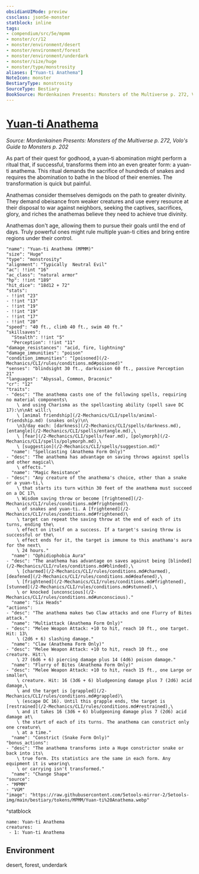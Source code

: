 ```yaml
---
obsidianUIMode: preview
cssclass: json5e-monster
statblock: inline
tags:
- compendium/src/5e/mpmm
- monster/cr/12
- monster/environment/desert
- monster/environment/forest
- monster/environment/underdark
- monster/size/huge
- monster/type/monstrosity
aliases: ["Yuan-ti Anathema"]
NoteIcon: monster
BestiaryType: monstrosity
SourceType: Bestiary
BookSource: Mordenkainen Presents: Monsters of the Multiverse p. 272, Volo's Guide to Monsters p. 202
---
```

# [Yuan-ti Anathema](2-Mechanics\CLI\bestiary\monstrosity/yuan-ti-anathema-mpmm.md)
*Source: Mordenkainen Presents: Monsters of the Multiverse p. 272, Volo's Guide to Monsters p. 202*  

As part of their quest for godhood, a yuan-ti abomination might perform a ritual that, if successful, transforms them into an even greater form: a yuan-ti anathema. This ritual demands the sacrifice of hundreds of snakes and requires the abomination to bathe in the blood of their enemies. The transformation is quick but painful.

Anathemas consider themselves demigods on the path to greater divinity. They demand obeisance from weaker creatures and use every resource at their disposal to war against neighbors, seeking the captives, sacrifices, glory, and riches the anathemas believe they need to achieve true divinity.

Anathemas don't age, allowing them to pursue their goals until the end of days. Truly powerful ones might rule multiple yuan-ti cities and bring entire regions under their control.

```statblock
"name": "Yuan-ti Anathema (MPMM)"
"size": "Huge"
"type": "monstrosity"
"alignment": "Typically  Neutral Evil"
"ac": !!int "16"
"ac_class": "natural armor"
"hp": !!int "189"
"hit_dice": "18d12 + 72"
"stats":
- !!int "23"
- !!int "13"
- !!int "19"
- !!int "19"
- !!int "17"
- !!int "20"
"speed": "40 ft., climb 40 ft., swim 40 ft."
"skillsaves":
  "Stealth": !!int "5"
  "Perception": !!int "11"
"damage_resistances": "acid, fire, lightning"
"damage_immunities": "poison"
"condition_immunities": "[poisoned](/2-Mechanics/CLI/rules/conditions.md#poisoned)"
"senses": "blindsight 30 ft., darkvision 60 ft., passive Perception 21"
"languages": "Abyssal, Common, Draconic"
"cr": "12"
"traits":
- "desc": "The anathema casts one of the following spells, requiring no material components\
    \ and using Charisma as the spellcasting ability (spell save DC 17):\n\nAt will:\
    \ [animal friendship](/2-Mechanics/CLI/spells/animal-friendship.md) (snakes only)\n\
    \n3/day each: [darkness](/2-Mechanics/CLI/spells/darkness.md), [entangle](/2-Mechanics/CLI/spells/entangle.md),\
    \ [fear](/2-Mechanics/CLI/spells/fear.md), [polymorph](/2-Mechanics/CLI/spells/polymorph.md),\
    \ [suggestion](/2-Mechanics/CLI/spells/suggestion.md)"
  "name": "Spellcasting (Anathema Form Only)"
- "desc": "The anathema has advantage on saving throws against spells and other magical\
    \ effects."
  "name": "Magic Resistance"
- "desc": "Any creature of the anathema's choice, other than a snake or a yuan-ti,\
    \ that starts its turn within 30 feet of the anathema must succeed on a DC 17\
    \ Wisdom saving throw or become [frightened](/2-Mechanics/CLI/rules/conditions.md#frightened)\
    \ of snakes and yuan-ti. A [frightened](/2-Mechanics/CLI/rules/conditions.md#frightened)\
    \ target can repeat the saving throw at the end of each of its turns, ending the\
    \ effect on itself on a success. If a target's saving throw is successful or the\
    \ effect ends for it, the target is immune to this anathama's aura for the next\
    \ 24 hours."
  "name": "Ophidiophobia Aura"
- "desc": "The anathema has advantage on saves against being [blinded](/2-Mechanics/CLI/rules/conditions.md#blinded),\
    \ [charmed](/2-Mechanics/CLI/rules/conditions.md#charmed), [deafened](/2-Mechanics/CLI/rules/conditions.md#deafened),\
    \ [frightened](/2-Mechanics/CLI/rules/conditions.md#frightened), [stunned](/2-Mechanics/CLI/rules/conditions.md#stunned),\
    \ or knocked [unconscious](/2-Mechanics/CLI/rules/conditions.md#unconscious)."
  "name": "Six Heads"
"actions":
- "desc": "The anathema makes two Claw attacks and one Flurry of Bites attack."
  "name": "Multiattack (Anathema Form Only)"
- "desc": "Melee Weapon Attack: +10 to hit, reach 10 ft., one target. Hit: 13\
    \ (2d6 + 6) slashing damage."
  "name": "Claw (Anathema Form Only)"
- "desc": "Melee Weapon Attack: +10 to hit, reach 10 ft., one creature. Hit:\
    \ 27 (6d6 + 6) piercing damage plus 14 (4d6) poison damage."
  "name": "Flurry of Bites (Anathema Form Only)"
- "desc": "Melee Weapon Attack: +10 to hit, reach 15 ft., one Large or smaller\
    \ creature. Hit: 16 (3d6 + 6) bludgeoning damage plus 7 (2d6) acid damage,\
    \ and the target is [grappled](/2-Mechanics/CLI/rules/conditions.md#grappled)\
    \ (escape DC 16). Until this grapple ends, the target is [restrained](/2-Mechanics/CLI/rules/conditions.md#restrained),\
    \ and it takes 16 (3d6 + 6) bludgeoning damage plus 7 (2d6) acid damage at\
    \ the start of each of its turns. The anathema can constrict only one creature\
    \ at a time."
  "name": "Constrict (Snake Form Only)"
"bonus_actions":
- "desc": "The anathema transforms into a Huge constrictor snake or back into its\
    \ true form. Its statistics are the same in each form. Any equipment it is wearing\
    \ or carrying isn't transformed."
  "name": "Change Shape"
"source":
- "MPMM"
- "VGM"
"image": "https://raw.githubusercontent.com/5etools-mirror-2/5etools-img/main/bestiary/tokens/MPMM/Yuan-ti%20Anathema.webp"
```
^statblock

```encounter-table
name: Yuan-ti Anathema
creatures:
 - 1: Yuan-ti Anathema
```

## Environment

desert, forest, underdark